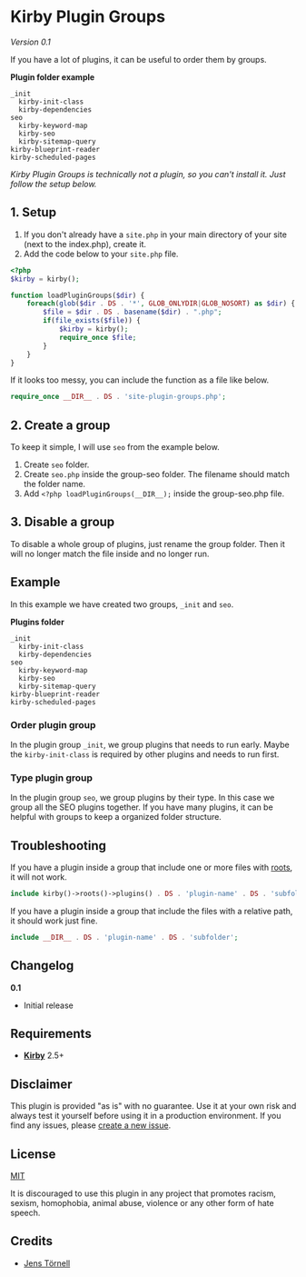 # Kirby Plugin Groups

*Version 0.1*

If you have  a lot of plugins, it can be useful to order them by groups.

**Plugin folder example**

```text
_init
  kirby-init-class
  kirby-dependencies
seo
  kirby-keyword-map
  kirby-seo
  kirby-sitemap-query
kirby-blueprint-reader
kirby-scheduled-pages
```

*Kirby Plugin Groups is technically not a plugin, so you can't install it. Just follow the setup below.*

## 1. Setup

1. If you don't already have a `site.php` in your main directory of your site (next to the index.php), create it.
1. Add the code below to your `site.php` file.

```php
<?php
$kirby = kirby();

function loadPluginGroups($dir) {
    foreach(glob($dir . DS . '*', GLOB_ONLYDIR|GLOB_NOSORT) as $dir) {
        $file = $dir . DS . basename($dir) . ".php";
        if(file_exists($file)) {
            $kirby = kirby();
            require_once $file;
        }
    }
}
```

If it looks too messy, you can include the function as a file like below.

```php
require_once __DIR__ . DS . 'site-plugin-groups.php';
```

## 2. Create a group

To keep it simple, I will use `seo` from the example below.

1. Create `seo` folder.
1. Create `seo.php` inside the group-seo folder. The filename should match the folder name.
1. Add `<?php loadPluginGroups(__DIR__);` inside the group-seo.php file.

## 3. Disable a group

To disable a whole group of plugins, just rename the group folder. Then it will no longer match the file inside and no longer run.

## Example

In this example we have created two groups, `_init` and `seo`.

**Plugins folder**

```text
_init
  kirby-init-class
  kirby-dependencies
seo
  kirby-keyword-map
  kirby-seo
  kirby-sitemap-query
kirby-blueprint-reader
kirby-scheduled-pages
```

### Order plugin group

In the plugin group `_init`, we group plugins that needs to run early. Maybe the `kirby-init-class` is required by other plugins and needs to run first.

### Type plugin group

In the plugin group `seo`, we group plugins by their type. In this case we group all the SEO plugins together. If you have many plugins, it can be helpful with groups to keep a organized folder structure.

## Troubleshooting

If you have a plugin inside a group that include one or more files with [roots](https://getkirby.com/docs/cheatsheet#roots), it will not work.

```php
include kirby()->roots()->plugins() . DS . 'plugin-name' . DS . 'subfolder';
```

If you have a plugin inside a group that include the files with a relative path, it should work just fine.

```php
include __DIR__ . DS . 'plugin-name' . DS . 'subfolder';
```

## Changelog

**0.1**

- Initial release

## Requirements

- [**Kirby**](https://getkirby.com/) 2.5+

## Disclaimer

This plugin is provided "as is" with no guarantee. Use it at your own risk and always test it yourself before using it in a production environment. If you find any issues, please [create a new issue](https://github.com/jenstornell/kirby-plugin-groups/issues/new).

## License

[MIT](https://opensource.org/licenses/MIT)

It is discouraged to use this plugin in any project that promotes racism, sexism, homophobia, animal abuse, violence or any other form of hate speech.

## Credits

- [Jens Törnell](https://github.com/jenstornell)